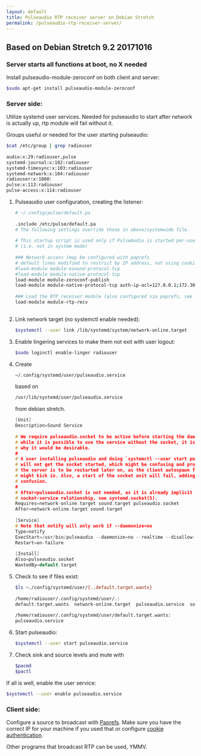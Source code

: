 ```yaml
---
layout: default
title: Pulseaudio RTP receiver server on Debian Stretch
permalink: /pulseaudio-rtp-receiver-server/
---
```


## Based on Debian Stretch 9.2 20171016

### Server starts all functions at boot, no X needed

Install pulseaudio-module-zeroconf on both client and server:

```sh
$sudo apt-get install pulseaudio-module-zeroconf
```

### Server side:

Utilize systemd user services. Needed for pulseaudio to start after network is actually up, rtp module will fail without it.

Groups useful or needed for the user starting pulseaudio:

```sh
$cat /etc/group | grep radiouser
  
audio:x:29:radiouser,pulse
systemd-journal:x:102:radiouser
systemd-timesync:x:103:radiouser
systemd-network:x:104:radiouser
radiouser:x:1000:
pulse:x:113:radiouser
pulse-access:x:114:radiouser

```

1.  Pulseaudio user configuration, creating the listener:
  
    ```sh
    # ~/.config/pulse/default.pa
  
    .include /etc/pulse/default.pa
    # The following settings override those in above/systemwide file.
  
    # This startup script is used only if PulseAudio is started per-user
    # (i.e. not in system mode)
  
    ### Network access (may be configured with paprefs
    # default lines modified to restrict by IP address, not using cookies to authenticate
    #load-module module-esound-protocol-tcp
    #load-module module-native-protocol-tcp
    load-module module-zeroconf-publish
    load-module module-native-protocol-tcp auth-ip-acl=127.0.0.1;172.30.0.1;172.30.0.250 auth-anonymous=1
  
    ### Load the RTP receiver module (also configured via paprefs, see above)
    load-module module-rtp-recv
  
    ```
    
2.  Link network target (no systemctl enable needed):
  
    ```sh
    $systemctl --user link /lib/systemd/system/network-online.target
    ```
  
    
3.  Enable lingering services to make them not exit with user logout:
  
    ```sh
    $sudo loginctl enable-linger radiouser
    ```
    
4.  Create
  
    ```sh
    ~/.config/systemd/user/pulseaudio.service
    ```
    
    based on 
  
    ```sh
    /usr/lib/systemd/user/pulseaudio.service
    ```
  
    from debian stretch.
  
    ```c
    [Unit]
    Description=Sound Service
  
    # We require pulseaudio.socket to be active before starting the daemon, because
    # while it is possible to use the service without the socket, it is not clear
    # why it would be desirable.
    #
    # A user installing pulseaudio and doing `systemctl --user start pulseaudio`
    # will not get the socket started, which might be confusing and problematic if
    # the server is to be restarted later on, as the client autospawn feature
    # might kick in. Also, a start of the socket unit will fail, adding to the
    # confusion.
    #
    # After=pulseaudio.socket is not needed, as it is already implicit in the
    # socket-service relationship, see systemd.socket(5).
    Requires=network-online.target sound.target pulseaudio.socket
    After=network-online.target sound.target
  
    [Service]
    # Note that notify will only work if --daemonize=no
    Type=notify
    ExecStart=/usr/bin/pulseaudio --daemonize=no --realtime --disallow-exit --no-cpu-limit
    Restart=on-failure
  
    [Install]
    Also=pulseaudio.socket
    WantedBy=default.target
    
    ```
    
5.  Check to see if files exist:
    
    ```sh
    $ls ~./config/systemd/user/{.,default.target.wants}
  
    /home/radiouser/.config/systemd/user/.:
    default.target.wants  network-online.target  pulseaudio.service  sockets.target.wants
  
    /home/radiouser/.config/systemd/user/default.target.wants:
    pulseaudio.service
    ```
  
    
6.  Start pulseaudio:
    
    ```sh
    $systemctl --user start pulseaudio.service
    ```
  
    
7.  Check sink and source levels and mute with
  
    ```sh
    $pacmd
    $pactl
    ```
    
  If all is well, enable the user service:

  ```sh
  $systemctl --user enable pulseaudio.service
  ```

### Client side:

Configure a source to broadcast with [Paprefs](https://freedesktop.org/software/pulseaudio/paprefs/#documentation). Make sure you have the correct IP for your machine if you used that or configure [cookie authentication](https://wiki.archlinux.org/index.php/PulseAudio/Configuration#Connection_.26_authentication).

Other programs that broadcast RTP can be used, YMMV.


